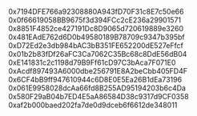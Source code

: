 0x7194DFE766a92308880A943fD70F31c8E7c50e66
0x0f66619058BB9675f3d394FCc2cE236a29901571
0x8851F4852ce427191Dc8D9065d720619889e3260
0x481EAdE762d6D0b49580189B78709c9347b395bf
0xD72Ed2e3db984bAC3bB351FE652200dE527eFfcf
0x01b2b83fDf26aFC3Ca7062C35Bc68c8DdE56dB04
0xE141831c2c1198d79B9Ff61cD97C3bAca7F071E0
0xAcdf897493A6000dbe256791E8A2beCbb405FD4F
0x6CF4bB9ff947610944c6D8E0E5Ea26B1dEa73196
0x061E9958028dcAa66fd8B255AD95194203b6c4Da
0x580F29aB04b7ED4E5aA86584D38c9317d9CF0358
0xaf2b000baed202fa7de0d9dceb6f6612de348011
